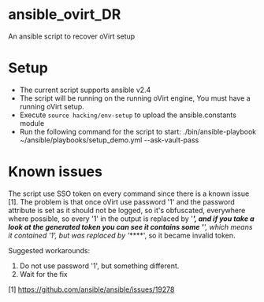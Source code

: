 # ansible_ovirt_DR
An ansible script to recover oVirt setup

# Setup
* The current script supports ansible v2.4
* The script will be running on the running oVirt engine, You must have a running oVirt setup.
* Execute `source hacking/env-setup` to upload the ansible.constants module
* Run the following command for the script to start:
   ./bin/ansible-playbook ~/ansible/playbooks/setup_demo.yml --ask-vault-pass

# Known issues
The script use SSO token on every command since there is a known issue [1].
The problem is that once oVirt use password '1' and the password
attribute is set as it should not be logged, so it's obfuscated, everywhere where possible,
so every '1' in the output is replaced by '******', and if you take a look at the generated token
you can see it contains some '*****', which means it contained '1', but was replaced by '*****',
so it became invalid token.

Suggested workarounds:
  1) Do not use password '1', but something different.
  2) Wait for the fix

[1] https://github.com/ansible/ansible/issues/19278



